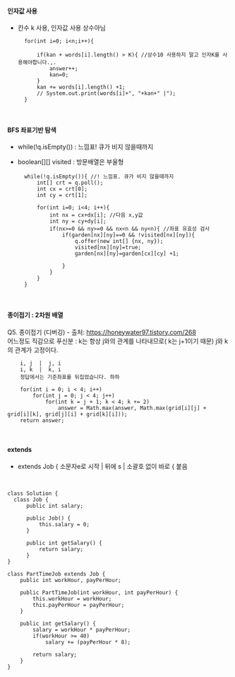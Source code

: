 
#### 인자값 사용
- 칸수 k 사용, 인자값 사용 상수아님

        for(int i=0; i<n;i++){
            
            if(kan + words[i].length() > K){ //상수10 사용하지 말고 인자K를 사용해야합니다.,.
                answer++;
                kan=0;
            }
            kan += words[i].length() +1;
            // System.out.print(words[i]+", "+kan+" |");
        }

<br>

#### BFS 좌표기반 탐색
- while(!q.isEmpty()) : 느낌표! 큐가 비지 않을때까지
- boolean[][] visited : 방문배열은 부울형

        while(!q.isEmpty()){ //! 느낌표. 큐가 비지 않을때까지
            int[] crt = q.poll();
            int cx = crt[0];
            int cy = crt[1];
                                   
            for(int i=0; i<4; i++){
                int nx = cx+dx[i]; //다음 x,y값
                int ny = cy+dy[i];
                if(nx>=0 && ny>=0 && nx<n && ny<n){ //좌표 유효성 검사
                    if(garden[nx][ny]==0 && !visited[nx][ny]){
                        q.offer(new int[] {nx, ny});
                        visited[nx][ny]=true;
                        garden[nx][ny]=garden[cx][cy] +1;

                    }
                }
            }
        }

<br>

#### 종이접기 : 2차원 배열
Q5. 종이접기 (디버깅) - 출처: https://honeywater97.tistory.com/268 <br>
어느정도 직감으로 푸신분 : k는 항상 j와의 관계를 나타내므로( k는 j+1이기 때문) j와 k의 관계가 고정이다. <br>

        i, j  |  j, i
        i, k  |  k, i
        정답에서는 기준좌표를 뒤집었습니다. 하하
        
        for(int i = 0; i < 4; i++)
            for(int j = 0; j < 4; j++)
                for(int k = j + 1; k < 4; k += 2)
                    answer = Math.max(answer, Math.max(grid[i][j] + grid[i][k], grid[j][i] + grid[k][i]));
        return answer;

<br>

#### extends
- extends Job { 소문자e로 시작 | 뒤에 s | 소괄호 없이 바로 { 붙음
<br>


    class Solution {
      class Job {
          public int salary;
  
          public Job() {
              this.salary = 0;
          }
  
          public int getSalary() {
              return salary;
          }
    }

    class PartTimeJob extends Job { 
        public int workHour, payPerHour;

        public PartTimeJob(int workHour, int payPerHour) {
            this.workHour = workHour;
            this.payPerHour = payPerHour;
        }

        public int getSalary() {
            salary = workHour * payPerHour;
            if(workHour >= 40)
                salary += (payPerHour * 8);

            return salary;
        }
    }
